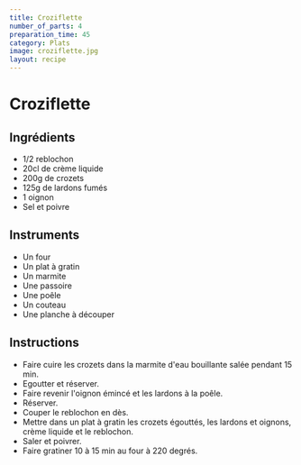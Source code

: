 ```yaml
---
title: Croziflette
number_of_parts: 4
preparation_time: 45
category: Plats
image: croziflette.jpg
layout: recipe
---
```

# Croziflette

## Ingrédients

- 1/2 reblochon
- 20cl de crème liquide
- 200g de crozets
- 125g de lardons fumés
- 1 oignon
- Sel et poivre

## Instruments

- Un four
- Un plat à gratin
- Un marmite
- Une passoire
- Une poêle
- Un couteau
- Une planche à découper

## Instructions

- Faire cuire les crozets dans la marmite d'eau bouillante salée pendant 15 min.
- Egoutter et réserver.
- Faire revenir l'oignon émincé et les lardons à la poêle.
- Réserver.
- Couper le reblochon en dès.
- Mettre dans un plat à gratin les crozets égouttés, les lardons et oignons, crème liquide et le reblochon.
- Saler et poivrer.
- Faire gratiner 10 à 15 min au four à 220 degrés.
